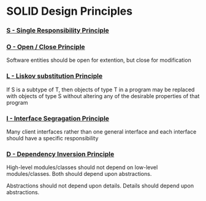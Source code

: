 # SOLID Design Principles
### [S - Single Responsibility Principle](https://en.wikipedia.org/wiki/Single-responsibility_principle)

### [O - Open / Close Principle](https://en.wikipedia.org/wiki/Open%E2%80%93closed_principle)
Software entities should be open for extention, but close for modification
### [L - Liskov substitution Principle](https://en.wikipedia.org/wiki/Liskov_substitution_principle)
If S is a subtype of T, then objects of type T in a program may be replaced with objects of type S without altering any of the desirable properties of that program

### [I - Interface Segragation Principle](https://en.wikipedia.org/wiki/Interface_segregation_principle)
Many client interfaces rather than one general interface and each interface should have a specific responsibility

### [D - Dependency Inversion Principle](https://en.wikipedia.org/wiki/Interface_segregation_principle)
High-level modules/classes should not depend on low-level modules/classes. Both should depend upon abstractions.

Abstractions should not depend upon details. Details should depend upon abstractions.

